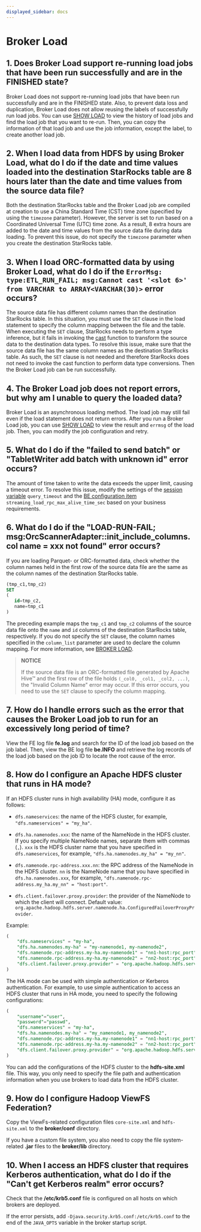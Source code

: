 ```yaml
---
displayed_sidebar: docs
---
```


# Broker Load

## 1. Does Broker Load support re-running load jobs that have been run successfully and are in the FINISHED state?

Broker Load does not support re-running load jobs that have been run successfully and are in the FINISHED state. Also, to prevent data loss and duplication, Broker Load does not allow reusing the labels of successfully run load jobs. You can use [SHOW LOAD](../../sql-reference/sql-statements/loading_unloading/SHOW_LOAD.md) to view the history of load jobs and find the load job that you want to re-run. Then, you can copy the information of that load job and use the job information, except the label, to create another load job.

## 2. When I load data from HDFS by using Broker Load, what do I do if the date and time values loaded into the destination StarRocks table are 8 hours later than the date and time values from the source data file?

Both the destination StarRocks table and the Broker Load job are compiled at creation to use a China Standard Time (CST) time zone (specified by using the `timezone` parameter). However, the server is set to run based on a Coordinated Universal Time (UTC) time zone. As a result, 8 extra hours are added to the date and time values from the source data file during data loading. To prevent this issue, do not specify the `timezone` parameter when you create the destination StarRocks table.

## 3. When I load ORC-formatted data by using Broker Load, what do I do if the `ErrorMsg: type:ETL_RUN_FAIL; msg:Cannot cast '<slot 6>' from VARCHAR to ARRAY<VARCHAR(30)>` error occurs?

The source data file has different column names than the destination StarRocks table. In this situation, you must use the `SET` clause in the load statement to specify the column mapping between the file and the table. When executing the `SET` clause, StarRocks needs to perform a type inference, but it fails in invoking the [cast](../../sql-reference/sql-functions/cast.md) function to transform the source data to the destination data types. To resolve this issue, make sure that the source data file has the same column names as the destination StarRocks table. As such, the `SET` clause is not needed and therefore StarRocks does not need to invoke the cast function to perform data type conversions. Then the Broker Load job can be run successfully.

## 4. The Broker Load job does not report errors, but why am I unable to query the loaded data?

Broker Load is an asynchronous loading method. The load job may still fail even if the load statement does not return errors. After you run a Broker Load job, you can use [SHOW LOAD](../../sql-reference/sql-statements/loading_unloading/SHOW_LOAD.md) to view the result and `errmsg` of the load job. Then, you can modify the job configuration and retry.

## 5. What do I do if the "failed to send batch" or "TabletWriter add batch with unknown id" error occurs?

The amount of time taken to write the data exceeds the upper limit, causing a timeout error. To resolve this issue, modify the settings of the [session variable](../../sql-reference/System_variable.md) `query_timeout` and the [BE configuration item](../../administration/management/BE_configuration.md#configure-be-static-parameters) `streaming_load_rpc_max_alive_time_sec` based on your business requirements.

## 6. What do I do if the "LOAD-RUN-FAIL; msg:OrcScannerAdapter::init_include_columns. col name = xxx not found" error occurs?

If you are loading Parquet- or ORC-formatted data, check whether the column names held in the first row of the source data file are the same as the column names of the destination StarRocks table.

```SQL
(tmp_c1,tmp_c2)
SET
(
   id=tmp_c2,
   name=tmp_c1
)
```

The preceding example maps the `tmp_c1` and `tmp_c2` columns of the source data file onto the `name` and `id`  columns of the destination StarRocks table, respectively. If you do not specify the `SET` clause, the column names specified in the `column_list` parameter are used to declare the column mapping. For more information, see [BROKER LOAD](../../sql-reference/sql-statements/loading_unloading/BROKER_LOAD.md).

> **NOTICE**
>
> If the source data file is an ORC-formatted file generated by Apache Hive™ and the first row of the file holds `(_col0, _col1, _col2, ...)`, the "Invalid Column Name" error may occur. If this error occurs, you need to use the `SET` clause to specify the column mapping.

## 7. How do I handle errors such as the error that causes the Broker Load job to run for an excessively long period of time?

View the FE log file **fe.log** and search for the ID of the load job based on the job label. Then, view the BE log file **be.INFO** and retrieve the log records of the load job based on the job ID to locate the root cause of the error.

## 8. How do I configure an Apache HDFS cluster that runs in HA mode?

If an HDFS cluster runs in high availability (HA) mode, configure it as follows:

- `dfs.nameservices`: the name of the HDFS cluster, for example, `"dfs.nameservices" = "my_ha"`.

- `dfs.ha.namenodes.xxx`: the name of the NameNode in the HDFS cluster. If you specify multiple NameNode names, separate them with commas (`,`). `xxx` is the HDFS cluster name that you have specified in `dfs.nameservices`, for example, `"dfs.ha.namenodes.my_ha" = "my_nn"`.

- `dfs.namenode.rpc-address.xxx.nn`: the RPC address of the NameNode in the HDFS cluster. `nn` is the NameNode name that you have specified in `dfs.ha.namenodes.xxx`, for example, `"dfs.namenode.rpc-address.my_ha.my_nn" = "host:port"`.

- `dfs.client.failover.proxy.provider`: the provider of the NameNode to which the client will connect. Default value: `org.apache.hadoop.hdfs.server.namenode.ha.ConfiguredFailoverProxyProvider`.

Example:

```SQL
(
    "dfs.nameservices" = "my-ha",
    "dfs.ha.namenodes.my-ha" = "my-namenode1, my-namenode2",
    "dfs.namenode.rpc-address.my-ha.my-namenode1" = "nn1-host:rpc_port",
    "dfs.namenode.rpc-address.my-ha.my-namenode2" = "nn2-host:rpc_port",
    "dfs.client.failover.proxy.provider" = "org.apache.hadoop.hdfs.server.namenode.ha.ConfiguredFailoverProxyProvider"
)
```

The HA mode can be used with simple authentication or Kerberos authentication. For example, to use simple authentication to access an HDFS cluster that runs in HA mode, you need to specify the following configurations:

```SQL
(
    "username"="user",
    "password"="passwd",
    "dfs.nameservices" = "my-ha",
    "dfs.ha.namenodes.my-ha" = "my_namenode1, my_namenode2",
    "dfs.namenode.rpc-address.my-ha.my-namenode1" = "nn1-host:rpc_port",
    "dfs.namenode.rpc-address.my-ha.my-namenode2" = "nn2-host:rpc_port",
    "dfs.client.failover.proxy.provider" = "org.apache.hadoop.hdfs.server.namenode.ha.ConfiguredFailoverProxyProvider"
)
```

You can add the configurations of the HDFS cluster to the **hdfs-site.xml** file. This way, you only need to specify the file path and authentication information when you use brokers to load data from the HDFS cluster.

## 9. How do I configure Hadoop ViewFS Federation?

Copy the ViewFs-related configuration files `core-site.xml` and `hdfs-site.xml` to the **broker/conf** directory.

If you have a custom file system, you also need to copy the file system-related **.jar** files to the **broker/lib** directory.

## 10. When I access an HDFS cluster that requires Kerberos authentication, what do I do if the "Can't get Kerberos realm" error occurs?

Check that the **/etc/krb5.conf** file is configured on all hosts on which brokers are deployed.

If the error persists, add `-Djava.security.krb5.conf:/etc/krb5.conf` to the end of the `JAVA_OPTS` variable in the broker startup script.
